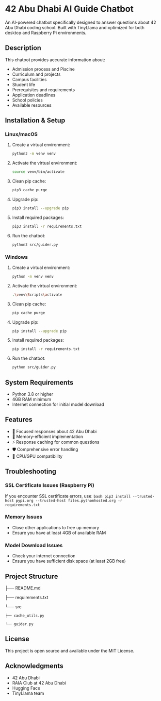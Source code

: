 # 42 Abu Dhabi AI Guide Chatbot

An AI-powered chatbot specifically designed to answer questions about 42 Abu Dhabi coding school. Built with TinyLlama and optimized for both desktop and Raspberry Pi environments.

## Description

This chatbot provides accurate information about:

- Admission process and Piscine
- Curriculum and projects  
- Campus facilities
- Student life
- Prerequisites and requirements
- Application deadlines
- School policies
- Available resources

## Installation & Setup

### Linux/macOS

1. Create a virtual environment:

    ```bash
    python3 -m venv venv
    ```

2. Activate the virtual environment:

    ```bash
    source venv/bin/activate
    ```

3. Clean pip cache:

    ```bash
    pip3 cache purge
    ```

4. Upgrade pip:

    ```bash
    pip3 install --upgrade pip
    ```

5. Install required packages:

    ```bash
    pip3 install -r requirements.txt
    ```

6. Run the chatbot:

    ```bash
    python3 src/guider.py
    ```

### Windows

1. Create a virtual environment:

    ```bash
    python -m venv venv
    ```

2. Activate the virtual environment:

    ```bash
    .\venv\Scripts\activate
    ```

3. Clean pip cache:

    ```bash
    pip cache purge
    ```

4. Upgrade pip:

    ```bash
    pip install --upgrade pip
    ```

5. Install required packages:

    ```bash
    pip install -r requirements.txt
    ```

6. Run the chatbot:

    ```bash
    python src/guider.py
    ```

## System Requirements

- Python 3.8 or higher
- 4GB RAM minimum
- Internet connection for initial model download

## Features

- 🎯 Focused responses about 42 Abu Dhabi
- 💾 Memory-efficient implementation
- ⚡ Response caching for common questions
- 🛡️ Comprehensive error handling
- 🔄 CPU/GPU compatibility

## Troubleshooting

### SSL Certificate Issues (Raspberry Pi)

If you encounter SSL certificate errors, use:
    ```bash
    pip3 install --trusted-host pypi.org --trusted-host files.pythonhosted.org -r requirements.txt
    ```

### Memory Issues

- Close other applications to free up memory
- Ensure you have at least 4GB of available RAM

### Model Download Issues

- Check your internet connection
- Ensure you have sufficient disk space (at least 2GB free)

## Project Structure

├── README.md

├── requirements.txt

└── src

    ├── cache_utils.py
    
    └── guider.py

## License

This project is open source and available under the MIT License.

## Acknowledgments

- 42 Abu Dhabi
- RAIA Club at 42 Abu Dhabi
- Hugging Face
- TinyLlama team
